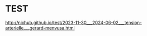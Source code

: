 # TEST

<http://nichub.github.io/test/2023-11-30___2024-06-02___tension-arterielle___gerard-menvusa.html>
